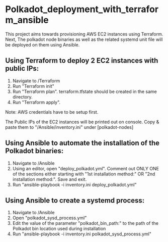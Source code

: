 # Polkadot_deployment_with_terraform_ansible

This project aims towards provisioning AWS EC2 instances using Terraform. Next, The polkadot node binaries as well as the related systemd unit file will be deployed on them using Ansible.

## Using Terraform to deploy 2 EC2 instances with public IPs:
1. Navigate to /Terraform
2. Run "Terraform init"
3. Run "Terraform plan". terraform.tfstate should be created in the same directory.
4. Run "Terraform apply". 

Note: AWS credentials have to be setup first.

The Public IPs of the EC2 instances will be printed out on console. Copy & paste them to "/Ansible/inventory.ini" under [polkadot-nodes]

## Using Ansible to automate the installation of the Polkadot binaries:
1. Navigate to /Ansible
2. Using an editor, open "deploy_polkadot.yml". Comment out ONLY ONE of the sections either starting with "1st installation method:" OR "2nd installation method:". Save and exit.
3. Run "ansible-playbook -i inventory.ini deploy_polkadot.yml"

## Using Ansible to create a systemd process:
1. Navigate to /Ansible
2. Open "polkadot_sysd_process.yml"
3. Edit the value of the parameter "polkadot_bin_path:" to the path of the Polkadot bin location used during installation
4. Run "ansible-playbook -i inventory.ini polkadot_sysd_process.yml"